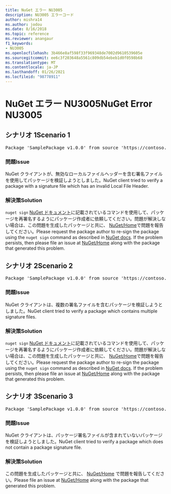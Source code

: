 ```yaml
---
title: NuGet エラー NU3005
description: NU3005 エラーコード
author: mishra14
ms.author: jodou
ms.date: 8/16/2018
ms.topic: reference
ms.reviewer: anangaur
f1_keywords:
- NU3005
ms.openlocfilehash: 3b466e8af598f33f969348de7002d9610539605e
ms.sourcegitcommit: ee6c3f203648a5561c809db54ebeb1d0f0598b68
ms.translationtype: MT
ms.contentlocale: ja-JP
ms.lasthandoff: 01/26/2021
ms.locfileid: "98778911"
---
```

# <a name="nuget-error-nu3005"></a><span data-ttu-id="2fe37-103">NuGet エラー NU3005</span><span class="sxs-lookup"><span data-stu-id="2fe37-103">NuGet Error NU3005</span></span>

## <a name="scenario-1"></a><span data-ttu-id="2fe37-104">シナリオ 1</span><span class="sxs-lookup"><span data-stu-id="2fe37-104">Scenario 1</span></span>

<pre>Package 'SamplePackage v1.0.0' from source 'https://contoso.com/index.json': The package contains an invalid package signature file.</pre>

### <a name="issue"></a><span data-ttu-id="2fe37-105">問題</span><span class="sxs-lookup"><span data-stu-id="2fe37-105">Issue</span></span>

<span data-ttu-id="2fe37-106">NuGet クライアントが、無効なローカルファイルヘッダーを含む署名ファイルを使用してパッケージを検証しようとしました。</span><span class="sxs-lookup"><span data-stu-id="2fe37-106">NuGet client tried to verify a package with a signature file which has an invalid Local File Header.</span></span>


### <a name="solution"></a><span data-ttu-id="2fe37-107">解決策</span><span class="sxs-lookup"><span data-stu-id="2fe37-107">Solution</span></span>

<span data-ttu-id="2fe37-108">`nuget sign` [NuGet ドキュメント](../../create-packages/sign-a-package.md)に記載されているコマンドを使用して、パッケージを再署名するようにパッケージ作成者に依頼してください。問題が解決しない場合は、この問題を生成したパッケージと共に、 [NuGet/Home](https://github.com/NuGet/Home/issues)で問題を報告してください。</span><span class="sxs-lookup"><span data-stu-id="2fe37-108">Please request the package author to re-sign the package using the `nuget sign` command as described in [NuGet docs](../../create-packages/sign-a-package.md). If the problem persists, then please file an issue at [NuGet/Home](https://github.com/NuGet/Home/issues) along with the package that generated this problem.</span></span>



## <a name="scenario-2"></a><span data-ttu-id="2fe37-109">シナリオ 2</span><span class="sxs-lookup"><span data-stu-id="2fe37-109">Scenario 2</span></span>

<pre>Package 'SamplePackage v1.0.0' from source 'https://contoso.com/index.json': The package contains multiple package signature files.</pre>

### <a name="issue"></a><span data-ttu-id="2fe37-110">問題</span><span class="sxs-lookup"><span data-stu-id="2fe37-110">Issue</span></span>

<span data-ttu-id="2fe37-111">NuGet クライアントは、複数の署名ファイルを含むパッケージを検証しようとしました。</span><span class="sxs-lookup"><span data-stu-id="2fe37-111">NuGet client tried to verify a package which contains multiple signature files.</span></span>


### <a name="solution"></a><span data-ttu-id="2fe37-112">解決策</span><span class="sxs-lookup"><span data-stu-id="2fe37-112">Solution</span></span>

<span data-ttu-id="2fe37-113">`nuget sign` [NuGet ドキュメント](../../create-packages/sign-a-package.md)に記載されているコマンドを使用して、パッケージを再署名するようにパッケージ作成者に依頼してください。問題が解決しない場合は、この問題を生成したパッケージと共に、 [NuGet/Home](https://github.com/NuGet/Home/issues)で問題を報告してください。</span><span class="sxs-lookup"><span data-stu-id="2fe37-113">Please request the package author to re-sign the package using the `nuget sign` command as described in [NuGet docs](../../create-packages/sign-a-package.md). If the problem persists, then please file an issue at [NuGet/Home](https://github.com/NuGet/Home/issues) along with the package that generated this problem.</span></span>



## <a name="scenario-3"></a><span data-ttu-id="2fe37-114">シナリオ 3</span><span class="sxs-lookup"><span data-stu-id="2fe37-114">Scenario 3</span></span>

<pre>Package 'SamplePackage v1.0.0' from source 'https://contoso.com/index.json': The package does not contain a valid package signature file.</pre>

### <a name="issue"></a><span data-ttu-id="2fe37-115">問題</span><span class="sxs-lookup"><span data-stu-id="2fe37-115">Issue</span></span>

<span data-ttu-id="2fe37-116">NuGet クライアントは、パッケージ署名ファイルが含まれていないパッケージを検証しようとしました。</span><span class="sxs-lookup"><span data-stu-id="2fe37-116">NuGet client tried to verify a package which does not contain a package signature file.</span></span>


### <a name="solution"></a><span data-ttu-id="2fe37-117">解決策</span><span class="sxs-lookup"><span data-stu-id="2fe37-117">Solution</span></span>

<span data-ttu-id="2fe37-118">この問題を生成したパッケージと共に、 [NuGet/Home](https://github.com/NuGet/Home/issues) で問題を報告してください。</span><span class="sxs-lookup"><span data-stu-id="2fe37-118">Please file an issue at [NuGet/Home](https://github.com/NuGet/Home/issues) along with the package that generated this problem.</span></span>
